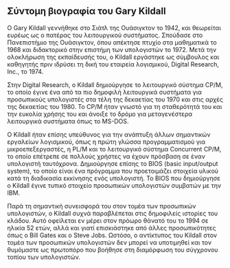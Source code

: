 ## Σύντομη βιογραφία του Gary Kildall

Ο Gary Kildall γεννήθηκε στο Σιάτλ της Ουάσιγκτον το 1942, και θεωρείται ευρέως ως ο πατέρας του λειτουργικού συστήματος. Σπούδασε στο Πανεπιστήμιο της Ουάσιγκτον, όπου απέκτησε πτυχίο στα μαθηματικά το 1968 και διδακτορικό στην επιστήμη των υπολογιστών το 1972. Μετά την ολοκλήρωση της εκπαίδευσής του, ο Kildall εργάστηκε ως σύμβουλος και καθηγητής πριν ιδρύσει τη δική του εταιρεία λογισμικού, Digital Research, Inc., το 1974.

Στην Digital Research, ο Kildall δημιούργησε το λειτουργικό σύστημα CP/M, το οποίο έγινε ένα από τα πιο δημοφιλή λειτουργικά συστήματα για προσωπικούς υπολογιστές στα τέλη της δεκαετίας του 1970 και στις αρχές της δεκαετίας του 1980. Το CP/M ήταν γνωστό για τη σταθερότητά του και την ευκολία χρήσης του και άνοιξε το δρόμο για μεταγενέστερα λειτουργικά συστήματα όπως το MS-DOS.

Ο Kildall ήταν επίσης υπεύθυνος για την ανάπτυξη άλλων σημαντικών εργαλείων λογισμικού, όπως η πρώτη γλώσσα προγραμματισμού για μικροεπεξεργαστές, η PL/M και το λειτουργικό σύστημα Concurrent CP/M, το οποίο επέτρεπε σε πολλούς χρήστες να έχουν πρόσβαση σε έναν υπολογιστή ταυτόχρονα. Δημιούργησε επίσης το BIOS (basic input/output system), το οποίο είναι ένα πρόγραμμα που προετοιμάζει στοιχεία υλικού κατά τη διαδικασία εκκίνησης ενός υπολογιστή. Το BIOS που δημιούργησε ο Kildall έγινε τυπικό στοιχείο προσωπικών υπολογιστών συμβατών με την IBM.

Παρά τη σημαντική συνεισφορά του στον τομέα των προσωπικών υπολογιστών, ο Kildall συχνά παραβλέπεται στις δημοφιλείς ιστορίες του κλάδου. Αυτό οφείλεται εν μέρει στον πρόωρο θάνατό του το 1994 σε ηλικία 52 ετών, αλλά και γιατί επισκιάστηκε από άλλες προσωπικότητες όπως ο Bill Gates και ο Steve Jobs. Ωστόσο, ο αντίκτυπος του Kildall στον τομέα των προσωπικών υπολογιστών δεν μπορεί να υποτιμηθεί και τον θυμόμαστε ως πρωτοπόρο που βοήθησε στη διαμόρφωση του σύγχρονου τοπίου των υπολογιστών.

